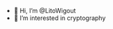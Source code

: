 - 👋 Hi, I’m @LitoWigout
- 👀 I’m interested in cryptography

<!---
LitoWigout/LitoWigout is a ✨ special ✨ repository because its `README.md` (this file) appears on your GitHub profile.
You can click the Preview link to take a look at your changes.
--->
